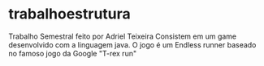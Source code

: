 # trabalhoestrutura
Trabalho Semestral feito por Adriel Teixeira
Consistem em um game desenvolvido com a linguagem java.
O jogo é um Endless runner baseado no famoso jogo da Google "T-rex run"
